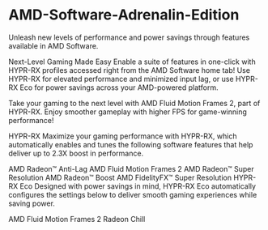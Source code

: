 # AMD-Software-Adrenalin-Edition
Unleash new levels of performance and power savings through features available in AMD Software.

Next-Level Gaming Made Easy
Enable a suite of features in one-click with HYPR-RX profiles accessed right from the AMD Software home tab! Use HYPR-RX for elevated performance and minimized input lag, or use HYPR-RX Eco for power savings across your AMD-powered platform. 

Take your gaming to the next level with AMD Fluid Motion Frames 2, part of HYPR-RX. Enjoy smoother gameplay with higher FPS for game-winning performance! 

HYPR-RX
Maximize your gaming performance with HYPR-RX, which automatically enables and tunes the following software features that help deliver up to 2.3X boost in performance.

AMD Radeon™ Anti-Lag
AMD Fluid Motion Frames 2 
AMD Radeon™ Super Resolution
AMD Radeon™ Boost
AMD FidelityFX™ Super Resolution
HYPR-RX Eco
Designed with power savings in mind, HYPR-RX Eco automatically configures the settings below to deliver smooth gaming experiences while saving power.

AMD Fluid Motion Frames 2
Radeon Chill

